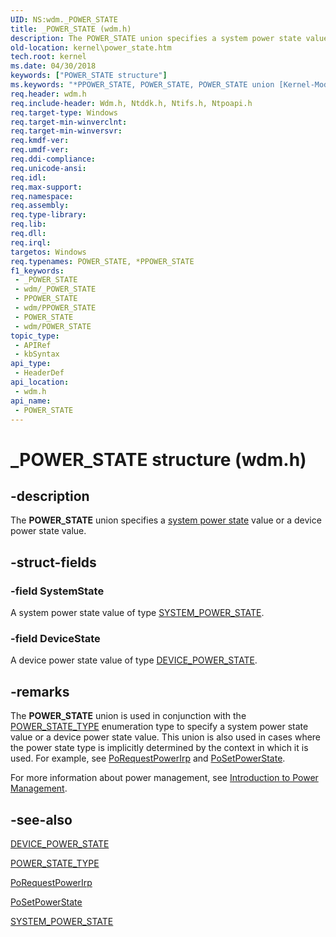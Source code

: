 ```yaml
---
UID: NS:wdm._POWER_STATE
title: _POWER_STATE (wdm.h)
description: The POWER_STATE union specifies a system power state value or a device power state value.
old-location: kernel\power_state.htm
tech.root: kernel
ms.date: 04/30/2018
keywords: ["POWER_STATE structure"]
ms.keywords: "*PPOWER_STATE, POWER_STATE, POWER_STATE union [Kernel-Mode Driver Architecture], PPOWER_STATE, PPOWER_STATE union pointer [Kernel-Mode Driver Architecture], _POWER_STATE, kernel.power_state, kstruct_c_a0fca0b4-3d45-48e4-b3ee-ba473ac08347.xml, wdm/POWER_STATE, wdm/PPOWER_STATE"
req.header: wdm.h
req.include-header: Wdm.h, Ntddk.h, Ntifs.h, Ntpoapi.h
req.target-type: Windows
req.target-min-winverclnt: 
req.target-min-winversvr: 
req.kmdf-ver: 
req.umdf-ver: 
req.ddi-compliance: 
req.unicode-ansi: 
req.idl: 
req.max-support: 
req.namespace: 
req.assembly: 
req.type-library: 
req.lib: 
req.dll: 
req.irql: 
targetos: Windows
req.typenames: POWER_STATE, *PPOWER_STATE
f1_keywords:
 - _POWER_STATE
 - wdm/_POWER_STATE
 - PPOWER_STATE
 - wdm/PPOWER_STATE
 - POWER_STATE
 - wdm/POWER_STATE
topic_type:
 - APIRef
 - kbSyntax
api_type:
 - HeaderDef
api_location:
 - wdm.h
api_name:
 - POWER_STATE
---
```


# _POWER_STATE structure (wdm.h)


## -description

The <b>POWER_STATE</b> union specifies a <a href="/windows-hardware/drivers/kernel/system-power-states">system power state</a> value or a device power state value.

## -struct-fields

### -field SystemState

A system power state value of type <a href="/windows-hardware/drivers/ddi/wdm/ne-wdm-_system_power_state">SYSTEM_POWER_STATE</a>.

### -field DeviceState

A device power state value of type <a href="/windows-hardware/drivers/ddi/wudfddi/ne-wudfddi-_device_power_state">DEVICE_POWER_STATE</a>.

## -remarks

The <b>POWER_STATE</b> union is used in conjunction with the <a href="/windows-hardware/drivers/ddi/wdm/ne-wdm-_power_state_type">POWER_STATE_TYPE</a> enumeration type to specify a system power state value or a device power state value. This union is also used in cases where the power state type is implicitly determined by the context in which it is used. For example, see <a href="/windows-hardware/drivers/ddi/wdm/nf-wdm-porequestpowerirp">PoRequestPowerIrp</a> and <a href="/windows-hardware/drivers/ddi/ntifs/nf-ntifs-posetpowerstate">PoSetPowerState</a>.

For more information about power management, see <a href="/windows-hardware/drivers/kernel/introduction-to-power-management">Introduction to Power Management</a>.

## -see-also

<a href="/windows-hardware/drivers/ddi/wudfddi/ne-wudfddi-_device_power_state">DEVICE_POWER_STATE</a>



<a href="/windows-hardware/drivers/ddi/wdm/ne-wdm-_power_state_type">POWER_STATE_TYPE</a>



<a href="/windows-hardware/drivers/ddi/wdm/nf-wdm-porequestpowerirp">PoRequestPowerIrp</a>



<a href="/windows-hardware/drivers/ddi/ntifs/nf-ntifs-posetpowerstate">PoSetPowerState</a>



<a href="/windows-hardware/drivers/ddi/wdm/ne-wdm-_system_power_state">SYSTEM_POWER_STATE</a>
